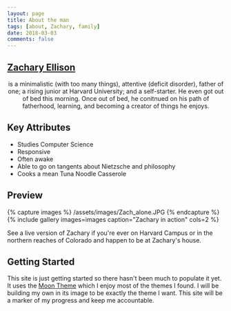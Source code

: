 ```yaml
---
layout: page
title: About the man
tags: [about, Zachary, family]
date: 2018-03-03
comments: false
---
```

## [Zachary Ellison](zacharyellison.com)
<center>is a minimalistic (with too many things), attentive (deficit disorder), father of one; a rising junior at Harvard University; and a self-starter. He even got out of bed this morning. Once out of bed, he conitnued on his path of fatherhood, learning, and becoming a creator of things he enjoys.</center>

## Key Attributes
* Studies Computer Science
* Responsive
* Often awake
* Able to go on tangents about Nietzsche and philosophy
* Cooks a mean Tuna Noodle Casserole

## Preview

{% capture images %}
    /assets/images/Zach_alone.JPG
{% endcapture %}
{% include gallery images=images caption="Zachary in action" cols=2 %}

See a live version of Zachary if you're ever on Harvard Campus or in the northern reaches of Colorado and happen to be at Zachary's house.

## Getting Started

This site is just getting started so there hasn't been much to populate it yet. It uses the [Moon Theme](http://taylantatli.github.io/Moon/) which I enjoy most of the themes I found. I will be building my own in its image to be exactly the theme I want. This site will be a marker of my progress and keep me accountable.
